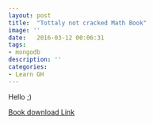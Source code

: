 ```yaml
---
layout: post
title:  "Tottaly not cracked Math Book"
image: ''
date:   2016-03-12 00:06:31
tags:
- mongodb
description: ''
categories:
- Learn GH 
---
```


Hello ;)

<a href="https://sendgb.com/A6JPi5Twsyn" target="_blank">Book download Link</a>
